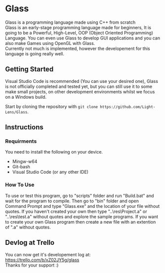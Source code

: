 # Glass

Glass is a programming language made using C++ from scratch <br />
Glass is an early-stage programming language made for beginners, It is going to be a Powerful, High-Level, OOP (Object Oriented Programming) Language. You can even use Glass to develop GUI applications and you can also make Games using OpenGL with Glass. <br />
Currently not much is implemented, however the developement for this language is going really well.

## Getting Started
Visual Studio Code is recommended (You can use your desired one), Glass is not officially completed and tested yet, but you can still use it to some make small projects, on other development environments whilst we focus on a Windows build.

Start by cloning the repository with `git clone https://github.com/Light-Lens/Glass`.

## Instructions
### Requirments
You need to install the following on your device. <br />
- Mingw-w64
- Git-bash
- Visual Studio Code (or any other IDE)

### How To Use
To use or test this program, go to "scripts" folder and run "Build.bat" and wait for the program to compile. Then go to "bin" folder and open Command Prompt and type "Glass.exe" and the location of your file without quotes. If you haven't created your own then type "..\res\Project.a" or "..\res\test.a" without quotes and explore the sample programs. If you want to create your own Glass program then create a new file with an extention of ".a" without quotes.

## Devlog at Trello
You can now get it's developement log at: https://trello.com/b/xZ02JY5g/glass <br />
Thanks for your support :)
